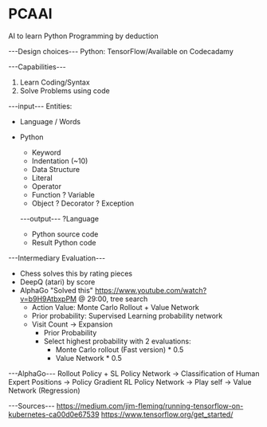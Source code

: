# PCAAI
AI to learn Python
Programming by deduction

---Design choices---
Python: TensorFlow/Available on Codecadamy

---Capabilities---
1. Learn Coding/Syntax
2. Solve Problems using code

---input---
Entities: 
- Language / Words
- Python
  - Keyword
  - Indentation (~10)
  - Data Structure
  - Literal
  - Operator
  - Function 
  ? Variable
  - Object
  ? Decorator
  ? Exception
  
  ---output---
  ?Language
  - Python source code
  - Result Python code


---Intermediary Evaluation---
- Chess solves this by rating pieces 
- DeepQ (atari) by score
- AlphaGo "Solved this" https://www.youtube.com/watch?v=b9H9AtbxpPM @ 29:00, tree search
  - Action Value: Monte Carlo Rollout + Value Network
  - Prior probability: Supervised Learning probability network
  - Visit Count
  -> Expansion
    - Prior Probability 
    - Select highest probability with 2 evaluations:
      - Monte Carlo rollout (Fast version) * 0.5
      - Value Network * 0.5


---AlphaGo---
Rollout Policy + SL Policy Network -> Classification of Human Expert Positions
-> Policy Gradient
RL Policy Network -> Play self 
-> Value Network (Regression)

---Sources---
https://medium.com/jim-fleming/running-tensorflow-on-kubernetes-ca00d0e67539
https://www.tensorflow.org/get_started/

